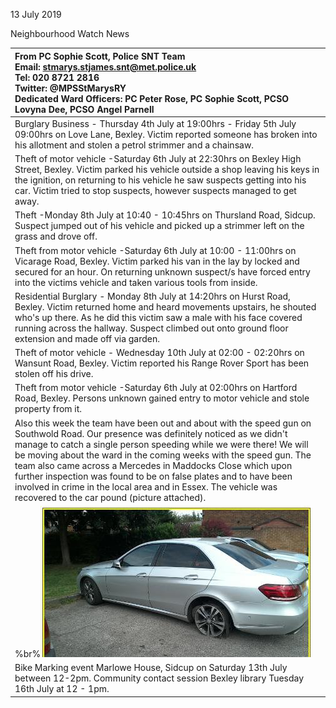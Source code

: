 13 July 2019

Neighbourhood Watch News

| From PC Sophie Scott, Police SNT Team <br>Email: [stmarys.stjames.snt@met.police.uk](mailto:stmarys.stjames.snt@met.police.uk) <br>Tel: 020 8721 2816 <br>Twitter: @MPSStMarysRY <br>Dedicated Ward Officers: PC Peter Rose, PC Sophie Scott, PCSO Lovyna Dee, PCSO Angel Parnell                                                                                                                                                                                                                                                    |
| :----------------------------------------------------------------------------------------------------------------------------------------------------------------------------------------------------------------------------------------------------------------------------------------------------------------------------------------------------------------------------------------------------------------------------------------------------------------------------------------------------------------------------------- |
| Burglary Business - Thursday 4th July at 19:00hrs - Friday 5th July 09:00hrs on Love Lane, Bexley. Victim reported someone has broken into his allotment and stolen a petrol strimmer and a chainsaw.                                                                                                                                                                                                                                                                                                                                |
| Theft of motor vehicle -Saturday 6th July at 22:30hrs on Bexley High Street, Bexley. Victim parked his vehicle outside a shop leaving his keys in the ignition, on returning to his vehicle he saw suspects getting into his car. Victim tried to stop suspects, however suspects managed to get away.                                                                                                                                                                                                                               |
| Theft -Monday 8th July at 10:40 - 10:45hrs on Thursland Road, Sidcup. Suspect jumped out of his vehicle and picked up a strimmer left on the grass and drove off.                                                                                                                                                                                                                                                                                                                                                                    |
| Theft from motor vehicle -Saturday 6th July at 10:00 - 11:00hrs on Vicarage Road, Bexley. Victim parked his van in the lay by locked and secured for an hour. On returning unknown suspect/s have forced entry into the victims vehicle and taken various tools from inside.                                                                                                                                                                                                                                                         |
| Residential Burglary - Monday 8th July at 14:20hrs on Hurst Road, Bexley. Victim returned home and heard movements upstairs, he shouted who's up there. As he did this victim saw a male with his face covered running across the hallway. Suspect climbed out onto ground floor extension and made off via garden.                                                                                                                                                                                                                  |
| Theft of motor vehicle - Wednesday 10th July at 02:00 - 02:20hrs on Wansunt Road, Bexley. Victim reported his Range Rover Sport has been stolen off his drive.                                                                                                                                                                                                                                                                                                                                                                       |
| Theft from motor vehicle -Saturday 6th July at 02:00hrs on Hartford Road, Bexley. Persons unknown gained entry to motor vehicle and stole property from it.                                                                                                                                                                                                                                                                                                                                                                          |
| Also this week the team have been out and about with the speed gun on Southwold Road. Our presence was definitely noticed as we didn't manage to catch a single person speeding while we were there! We will be moving about the ward in the coming weeks with the speed gun. The team also came across a Mercedes in Maddocks Close which upon further inspection was found to be on false plates and to have been involved in crime in the local area and in Essex. The vehicle was recovered to the car pound (picture attached). |
| %br%![Image](images/nm0798_1.png)                                                                                                                                                                                                                                                                                                                                                                                                                                                                                                    |
| Bike Marking event Marlowe House, Sidcup on Saturday 13th July between 12-2pm. Community contact session Bexley library Tuesday 16th July at 12 - 1pm.                                                                                                                                                                                                                                                                                                                                                                               |

